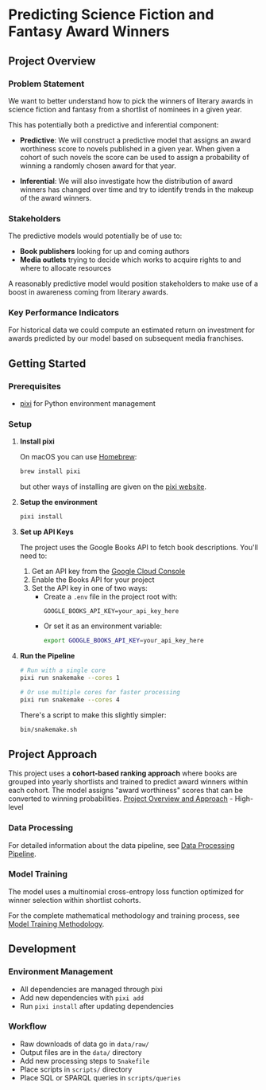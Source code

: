 # Predicting Science Fiction and Fantasy Award Winners

## Project Overview

### Problem Statement

We want to better understand how to pick the winners of literary awards in
science fiction and fantasy from a shortlist of nominees in a given year.

This has potentially both a predictive and inferential component:

- **Predictive**: We will construct a predictive model that assigns an award
  worthiness score to novels published in a given year. When given a cohort of
  such novels the score can be used to assign a probability of winning a
  randomly chosen award for that year.

- **Inferential**: We will also investigate how the distribution of award
  winners has changed over time and try to identify trends in the makeup of the
  award winners.

### Stakeholders

The predictive models would potentially be of use to:

- **Book publishers** looking for up and coming authors
- **Media outlets** trying to decide which works to acquire rights to and where
  to allocate resources

A reasonably predictive model would position stakeholders to make use of a boost
in awareness coming from literary awards.

### Key Performance Indicators

For historical data we could compute an estimated return on investment for
awards predicted by our model based on subsequent media franchises.

## Getting Started

### Prerequisites

- [pixi](https://pixi.sh) for Python environment management

### Setup

1. **Install pixi**

   On macOS you can use [Homebrew](https://brew.sh):
   ```sh
   brew install pixi
   ```
   but other ways of installing are given on the
   [pixi website](https://pixi.sh).

2. **Setup the environment**
   ```sh
   pixi install
   ```

3. **Set up API Keys**

   The project uses the Google Books API to fetch book descriptions. You'll need
   to:

   1. Get an API key from the
      [Google Cloud Console](https://console.cloud.google.com/apis/credentials)
   2. Enable the Books API for your project
   3. Set the API key in one of two ways:
      - Create a `.env` file in the project root with:
        ```
        GOOGLE_BOOKS_API_KEY=your_api_key_here
        ```
      - Or set it as an environment variable:
        ```sh
        export GOOGLE_BOOKS_API_KEY=your_api_key_here
        ```

4. **Run the Pipeline**
   ```sh
   # Run with a single core
   pixi run snakemake --cores 1

   # Or use multiple cores for faster processing
   pixi run snakemake --cores 4
   ```

   There's a script to make this slightly simpler:
   ```sh
   bin/snakemake.sh
   ```

## Project Approach

This project uses a **cohort-based ranking approach** where books are grouped
into yearly shortlists and trained to predict award winners within each cohort.
The model assigns "award worthiness" scores that can be converted to winning
probabilities.
[Project Overview and Approach](methodology/project_overview.md) - High-level

### Data Processing

For detailed information about the data pipeline, see
[Data Processing Pipeline](methodology/data_pipeline.md).

### Model Training

The model uses a multinomial cross-entropy loss function optimized for winner
selection within shortlist cohorts.

For the complete mathematical methodology and training process, see
[Model Training Methodology](methodology/model_training.md).

## Development

### Environment Management

- All dependencies are managed through pixi
- Add new dependencies with `pixi add`
- Run `pixi install` after updating dependencies

### Workflow

- Raw downloads of data go in `data/raw/`
- Output files are in the `data/` directory
- Add new processing steps to `Snakefile`
- Place scripts in `scripts/` directory
- Place SQL or SPARQL queries in `scripts/queries`
